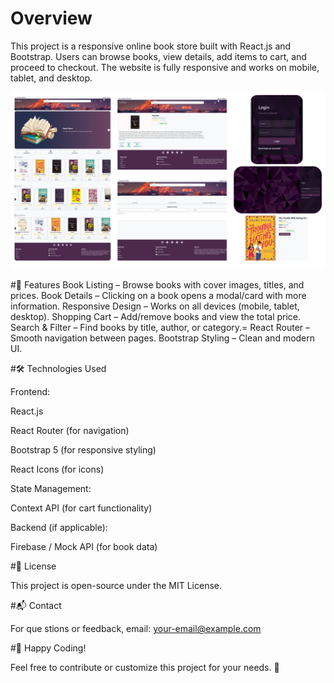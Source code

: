 # Overview
This project is a responsive online book store built with React.js and Bootstrap. Users can browse books, view details, add items to cart, and proceed to checkout.
The website is fully responsive and works on mobile, tablet, and desktop.

![image alt](https://github.com/amr-zayed-205/Book-Store-React/blob/fd501a1426349a4114755f87826170cc12725d9a/project.png)

#🚀 Features
   Book Listing – Browse books with cover images, titles, and prices.
   Book Details – Clicking on a book opens a modal/card with more information.
   Responsive Design – Works on all devices (mobile, tablet, desktop).
   Shopping Cart – Add/remove books and view the total price.
   Search & Filter – Find books by title, author, or category.=
   React Router – Smooth navigation between pages.
   Bootstrap Styling – Clean and modern UI.


#🛠 Technologies Used
 
 Frontend:
  
   React.js
  
   React Router (for navigation)
 
   Bootstrap 5 (for responsive styling)
 
   React Icons (for icons)
   

 State Management:

   Context API (for cart functionality)

   Backend (if applicable):

   Firebase / Mock API (for book data)


#📜 License

This project is open-source under the MIT License.


#📬 Contact

For que
stions or feedback, email: your-email@example.com


#🎉 Happy Coding!

Feel free to contribute or customize this project for your needs. 🚀

